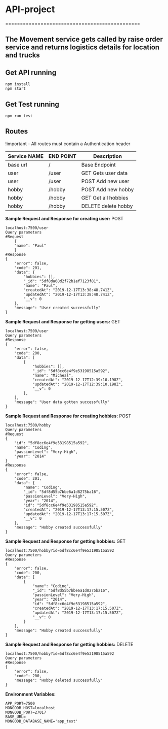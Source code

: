 # API-project
==============================================

The Movement service gets called by raise order service and returns logistics details for location and trucks
----------


Get API running
----------------------------
```
npm install
npm start
```


Get Test running
----------------------------
```
npm run test
```

## Routes
!important - All routes must contain a Authentication header

Service NAME     			| END POINT                  | Description
--------------------------- | ---------------------------|---------------------
 base url                   | /                          | Base Endpoint
 user                       | /user                      | GET   Gets user data
 user                       | /user                      | POST Add new user
 hobby                      | /hobby                     | POST Add new hobby
 hobby                      | /hobby                     | GET Get all hobbies
 hobby                      | /hobby                     | DELETE delete hobby

                        

**Sample Request and Response for creating user:** POST
```
localhost:7500/user
Query parameters
#Request
    {
	"name": "Paul"
    }
#Response
{
    "error": false,
    "code": 201,
    "data": {
        "hobbies": [],
        "_id": "5df8da68d2f72b1ef7123f81",
        "name": "Paul",
        "createdAt": "2019-12-17T13:38:48.741Z",
        "updatedAt": "2019-12-17T13:38:48.741Z",
        "__v": 0
    },
    "message": "User created successfully"
}
```

**Sample Request and Response for getting users:** GET
```
localhost:7500/user
Query parameters
#Response
{
    "error": false,
    "code": 200,
    "data": [
        {
            "hobbies": [],
            "_id": "5df8cc6e4f9e53198515a592",
            "name": "Micheal",
            "createdAt": "2019-12-17T12:39:10.198Z",
            "updatedAt": "2019-12-17T12:39:10.198Z",
            "__v": 0
        },
    ],
    "message": "User data gotten successfully"
}
```

**Sample Request and Response for creating hobbies:** POST
```
localhost:7500/hobby
Query parameters
#Request
{
	"id": "5df8cc6e4f9e53198515a592",
	"name": "Coding",
	"passionLevel": "Very-High",
	"year": "2014"
}
#Response
{
    "error": false,
    "code": 201,
    "data": {
        "name": "Coding",
        "_id": "5df8d55b7bbe6a1d8275ba16",
        "passionLevel": "Very-High",
        "year": "2014",
        "id": "5df8cc6e4f9e53198515a592",
        "createdAt": "2019-12-17T13:17:15.507Z",
        "updatedAt": "2019-12-17T13:17:15.507Z",
        "__v": 0
    },
    "message": "Hobby created successfully"
}
```

**Sample Request and Response for getting hobbies:** GET
```
localhost:7500/hobby?id=5df8cc6e4f9e53198515a592
Query parameters
#Response
{
    "error": false,
    "code": 200,
    "data": [
        {
            "name": "Coding",
            "_id": "5df8d55b7bbe6a1d8275ba16",
            "passionLevel": "Very-High",
            "year": "2014",
            "id": "5df8cc6e4f9e53198515a592",
            "createdAt": "2019-12-17T13:17:15.507Z",
            "updatedAt": "2019-12-17T13:17:15.507Z",
            "__v": 0
        }
    ],
    "message": "Hobby created successfully"
}
```


**Sample Request and Response for getting hobbies:** DELETE
```
localhost:7500/hobby?id=5df8cc6e4f9e53198515a592
Query parameters
#Response
{
    "error": false,
    "code": 200,
    "message": "Hobby deleted successfully"
}
```

**Environment Variables:**
```
APP_PORT=7500
MONGODB_HOST=localhost
MONGODB_PORT=27017
BASE_URL=
MONGODB_DATABASE_NAME='app_test'
```